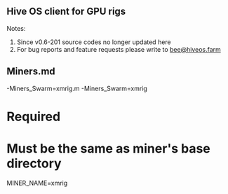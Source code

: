 ## Hive OS client for GPU rigs

Notes: 
1. Since v0.6-201 source codes no longer updated here
2. For bug reports and feature requests please write to bee@hiveos.farm

## Miners.md
-Miners_Swarm=xmrig.m
-Miners_Swarm=xmrig
# Required
# Must be the same as miner's base directory
MINER_NAME=xmrig
